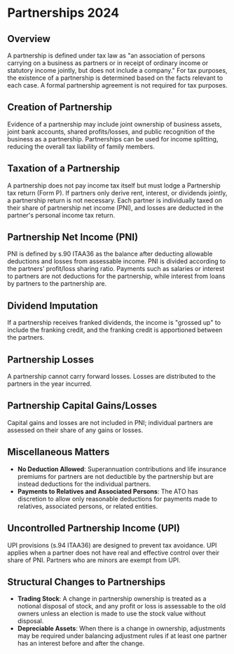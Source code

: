 # Partnerships 2024

## Overview
A partnership is defined under tax law as "an association of persons carrying on a business as partners or in receipt of ordinary income or statutory income jointly, but does not include a company." For tax purposes, the existence of a partnership is determined based on the facts relevant to each case. A formal partnership agreement is not required for tax purposes.

## Creation of Partnership
Evidence of a partnership may include joint ownership of business assets, joint bank accounts, shared profits/losses, and public recognition of the business as a partnership. Partnerships can be used for income splitting, reducing the overall tax liability of family members.

## Taxation of a Partnership
A partnership does not pay income tax itself but must lodge a Partnership tax return (Form P). If partners only derive rent, interest, or dividends jointly, a partnership return is not necessary. Each partner is individually taxed on their share of partnership net income (PNI), and losses are deducted in the partner's personal income tax return.

## Partnership Net Income (PNI)
PNI is defined by s.90 ITAA36 as the balance after deducting allowable deductions and losses from assessable income. PNI is divided according to the partners’ profit/loss sharing ratio. Payments such as salaries or interest to partners are not deductions for the partnership, while interest from loans by partners to the partnership are.

## Dividend Imputation
If a partnership receives franked dividends, the income is "grossed up" to include the franking credit, and the franking credit is apportioned between the partners.

## Partnership Losses
A partnership cannot carry forward losses. Losses are distributed to the partners in the year incurred.

## Partnership Capital Gains/Losses
Capital gains and losses are not included in PNI; individual partners are assessed on their share of any gains or losses.

## Miscellaneous Matters
- **No Deduction Allowed**: Superannuation contributions and life insurance premiums for partners are not deductible by the partnership but are instead deductions for the individual partners.
- **Payments to Relatives and Associated Persons**: The ATO has discretion to allow only reasonable deductions for payments made to relatives, associated persons, or related entities.

## Uncontrolled Partnership Income (UPI)
UPI provisions (s.94 ITAA36) are designed to prevent tax avoidance. UPI applies when a partner does not have real and effective control over their share of PNI. Partners who are minors are exempt from UPI.

## Structural Changes to Partnerships
- **Trading Stock**: A change in partnership ownership is treated as a notional disposal of stock, and any profit or loss is assessable to the old owners unless an election is made to use the stock value without disposal.
- **Depreciable Assets**: When there is a change in ownership, adjustments may be required under balancing adjustment rules if at least one partner has an interest before and after the change.
